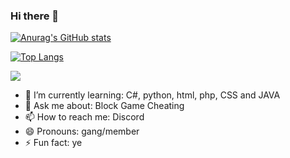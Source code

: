 ### Hi there 👋


[![Anurag's GitHub stats](https://github-readme-stats.vercel.app/api?username=pvpb0t&show_icons=true&theme=tokyonight)](https://github.com/anuraghazra/github-readme-stats)


[![Top Langs](https://github-readme-stats.vercel.app/api/top-langs/?username=pvpb0t&layout=compact)](https://github.com/anuraghazra/github-readme-stats)

![](https://komarev.com/ghpvc/?username=pvpb0t&color=blueviolet)


- 🌱 I’m currently learning: C#, python, html, php, CSS and JAVA
- 💬 Ask me about: Block Game Cheating
- 📫 How to reach me: Discord
- 😄 Pronouns: gang/member
- ⚡ Fun fact: ye

